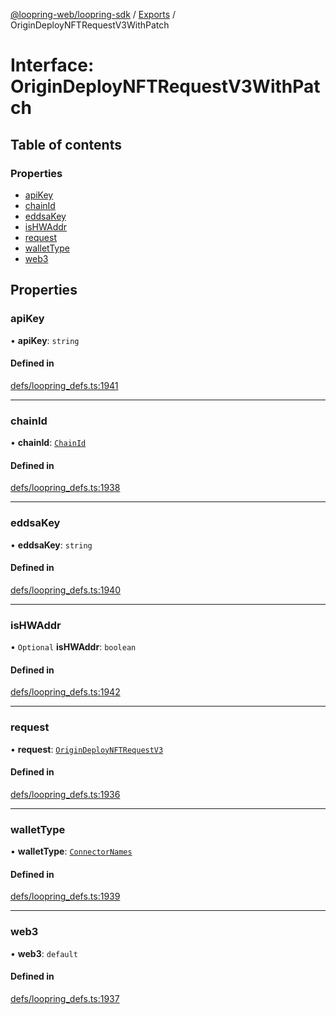 [@loopring-web/loopring-sdk](../README.md) / [Exports](../modules.md) / OriginDeployNFTRequestV3WithPatch

# Interface: OriginDeployNFTRequestV3WithPatch

## Table of contents

### Properties

- [apiKey](OriginDeployNFTRequestV3WithPatch.md#apikey)
- [chainId](OriginDeployNFTRequestV3WithPatch.md#chainid)
- [eddsaKey](OriginDeployNFTRequestV3WithPatch.md#eddsakey)
- [isHWAddr](OriginDeployNFTRequestV3WithPatch.md#ishwaddr)
- [request](OriginDeployNFTRequestV3WithPatch.md#request)
- [walletType](OriginDeployNFTRequestV3WithPatch.md#wallettype)
- [web3](OriginDeployNFTRequestV3WithPatch.md#web3)

## Properties

### apiKey

• **apiKey**: `string`

#### Defined in

[defs/loopring_defs.ts:1941](https://github.com/Loopring/loopring_sdk/blob/532648f/src/defs/loopring_defs.ts#L1941)

___

### chainId

• **chainId**: [`ChainId`](../enums/ChainId.md)

#### Defined in

[defs/loopring_defs.ts:1938](https://github.com/Loopring/loopring_sdk/blob/532648f/src/defs/loopring_defs.ts#L1938)

___

### eddsaKey

• **eddsaKey**: `string`

#### Defined in

[defs/loopring_defs.ts:1940](https://github.com/Loopring/loopring_sdk/blob/532648f/src/defs/loopring_defs.ts#L1940)

___

### isHWAddr

• `Optional` **isHWAddr**: `boolean`

#### Defined in

[defs/loopring_defs.ts:1942](https://github.com/Loopring/loopring_sdk/blob/532648f/src/defs/loopring_defs.ts#L1942)

___

### request

• **request**: [`OriginDeployNFTRequestV3`](OriginDeployNFTRequestV3.md)

#### Defined in

[defs/loopring_defs.ts:1936](https://github.com/Loopring/loopring_sdk/blob/532648f/src/defs/loopring_defs.ts#L1936)

___

### walletType

• **walletType**: [`ConnectorNames`](../enums/ConnectorNames.md)

#### Defined in

[defs/loopring_defs.ts:1939](https://github.com/Loopring/loopring_sdk/blob/532648f/src/defs/loopring_defs.ts#L1939)

___

### web3

• **web3**: `default`

#### Defined in

[defs/loopring_defs.ts:1937](https://github.com/Loopring/loopring_sdk/blob/532648f/src/defs/loopring_defs.ts#L1937)
